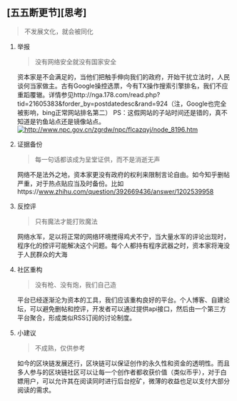 ## [五五断更节][思考]

> 不发展文化，就会被同化

1. 举报
	> 没有网络安全就没有国家安全
	
	资本家是不会满足的，当他们把触手伸向我们的政府，开始干扰立法时，人民谈何当家做主。古有Google操控选票，今有TX操作搜索引擎排名，我们不应重蹈覆辙。详情参见http://nga.178.com/read.php?tid=21605383&forder_by=postdatedesc&rand=924（注，Google也完全被影响，bing正常网站排名第二）
	PS：这假网站的子站时间还是错的，真不知道是钓鱼站点还是镜像站点。
	<a href="http://www.npc.gov.cn/zgrdw/npc/flcazqyj/node_8196.htm"><img src="https://s1.ax1x.com/2020/05/06/Ykfdoj.png" alt="http://www.npc.gov.cn/zgrdw/npc/flcazqyj/node_8196.htm" /></a>

2. 证据备份
	> 每一句话都该成为呈堂证供，而不是消逝无声
	
	网络不是法外之地，资本家更没有政府的权利来限制言论自由。如今知乎删帖严重，对于热点贴应当及时备份。比如https://www.zhihu.com/question/392669436/answer/1202539958

3. 反控评
	> 只有魔法才能打败魔法
	
	网络水军，足以将正常的网络环境搅得鸡犬不宁，当大量水军的评论出现时，程序化的控评可能解决这个问题。每个人都持有程序武器之时，资本家将淹没于人民群众的大海

4. 社区重构
	> 没有枪、没有炮，我们自己造
	
	平台已经逐渐沦为资本的工具，我们应该重构良好的平台。个人博客、自建论坛，可以避免删帖和控评，开发者可以通过提供api接口，然后由一个第三方平台聚合，形成类似RSS订阅的讨论制度。

5. 小建议
	> 不成熟，仅供参考
	
	如今的区块链发展还行，区块链可以保证创作的永久性和资金的透明性。而且多人参与的区块链社区可以让每一个创作者都收获价值（类似币乎），对于白嫖用户，可以允许其在阅读同时进行后台挖矿，微薄的收益也足以支付大部分阅读的需求。